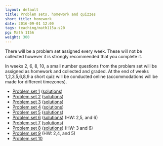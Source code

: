 ```yaml
---
layout: default
title: Problem sets, homework and quizzes
short_title: homework
date: 2016-09-01 12:00
tags: teaching/math115a-s20
pg: Math 115A
weight: 300
---
```


There will be a problem set assigned every week. These will not be collected however it is strongly recommended that you complete it.

In weeks 2, 6, 8, 10, a small number questions from the problem set will be assigned as homework and collected and graded. At the end of weeks 1,2,3,5,6,8,9 a short quiz will be conducted online (accommodations will be made for different timezones).


- [Problem set 1][ps1] ([solutions][ps1s])
- [Problem set 2][ps2] ([solutions][ps2s])
- [Problem set 3][ps3] ([solutions][ps3s])
- [Problem set 4][ps4] ([solutions][ps4s])
- [Problem set 5][ps5] ([solutions][ps5s])
- [Problem set 6][ps6] ([solutions][ps6s]) (HW: 2,5, and 6)
- [Problem set 7][ps7] ([solutions][ps7s])
- [Problem set 8][ps8] ([solutions][ps8s]) (HW: 3 and 6)
- [Problem set 9][ps9] <!-- ([solutions][ps9s])  --> (HW: 2,4, and 5)
- [Problem set 10][ps10] <!-- ([solutions][ps10s]) -->

[ps1]: ps/ps1.pdf
[ps2]: ps/ps2.pdf
[ps3]: ps/ps3.pdf
[ps4]: ps/ps4.pdf
[ps5]: ps/ps5.pdf
[ps6]: ps/ps6.pdf
[ps7]: ps/ps7.pdf
[ps8]: ps/ps8.pdf
[ps9]: ps/ps9.pdf
[ps10]: ps/ps10.pdf

[ps1s]: ps/ps1-solutions.pdf
[ps2s]: ps/ps2-solutions.pdf
[ps3s]: ps/ps3-solutions.pdf
[ps4s]: ps/ps4-solutions.pdf
[ps5s]: ps/ps5-solutions.pdf
[ps6s]: ps/ps6-solutions.pdf
[ps7s]: ps/ps7-solutions.pdf
[ps8s]: ps/ps8-solutions.pdf
[ps9s]: ps/ps9-solutions.pdf
[ps10s]: ps/ps10-solutions.pdf
